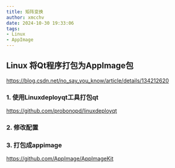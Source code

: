 ```yaml
---
title: 矩阵变换
author: xmcchv
date: 2024-10-30 19:33:06
tags: 
- Linux
- AppImage
---
```


## Linux 将Qt程序打包为AppImage包

https://blog.csdn.net/no_say_you_know/article/details/134212620


### 1. 使用Linuxdeployqt工具打包qt

https://github.com/probonopd/linuxdeployqt

### 2. 修改配置


### 3. 打包成appimage

https://github.com/AppImage/AppImageKit